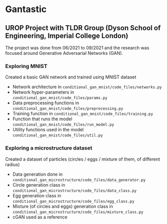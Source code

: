 # Gantastic

## UROP Project with TLDR Group (Dyson School of Engineering, Imperial College London)
The project was done from 06/2021 to 09/2021 and the research was focused around Generative Adversarial Networks (GAN).

### Exploring MNIST
Created a basic GAN network and trained using MNIST dataset
- Network architecture in `conditional_gan_mnist/code_files/networks.py`
- Network hyper-parameters in `conditional_gan_mnist/code_files/params.py`
- Data preprocessing functions in `conditional_gan_mnist/code_files/preprocessing.py`
- Training function in `conditional_gan_mnist/code_files/training.py`
- Function that runs the model `conditional_gan_mnist/code_files/run_model.py`
- Utility functions used in the model `conditional_gan_mnist/code_files/util.py`

### Exploring a microstructure dataset
Created a dataset of particles (circles / eggs / mixture of them, of different radius)
- Data generation done in `conditional_gan_microstructure/code_files/data_generator.py`
- Circle generation class in `conditional_gan_microstructure/code_files/data_class.py`
- Egg generation class in `conditional_gan_microstructure/code_files/egg_class.py`
- Mixture (of circles and eggs) generation class in `conditional_gan_microstructure/code_files/mixture_class.py`
- cGAN used as a reference
